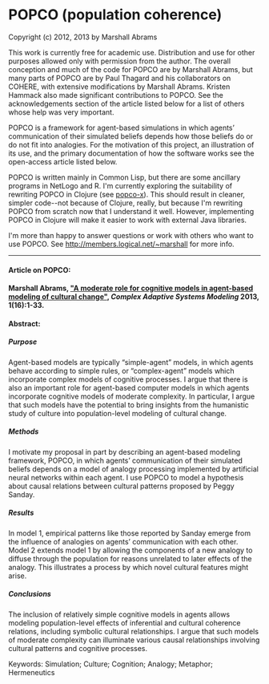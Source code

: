 POPCO (population coherence)
=======

Copyright (c) 2012, 2013 by Marshall Abrams

This work is currently free for academic use.  Distribution and use for
other purposes allowed only with permission from the author.  The
overall conception and much of the code for POPCO are by Marshall
Abrams, but many parts of POPCO are by Paul Thagard and his
collaborators on COHERE, with extensive modifications by Marshall
Abrams.  Kristen Hammack also made significant contributions to POPCO.  See
the acknowledgements section of the article listed below for a list of
others whose help was very important.

POPCO is a framework for agent-based simulations in which agents’
communication of their simulated beliefs depends how those beliefs do or
do not fit into analogies.  For the motivation of this project, an
illustration of its use, and the primary documentation of how the
software works see the open-access article listed below.

POPCO is written mainly in Common Lisp, but there are some ancillary
programs in NetLogo and R.  I'm currently exploring the suitability of
rewriting POPCO in Clojure (see [popco-x](https://github.com/mars0i/popco-x)).  This should result in
cleaner, simpler code--not because of Clojure, really, but because I'm
rewriting POPCO from scratch now that I understand it well.  However,
implementing POPCO in Clojure will make it easier to work with external
Java libraries.

I'm more than happy to answer questions or work with others who want
to use POPCO. See http://members.logical.net/~marshall for more info.

-------

#### Article on POPCO:

#### Marshall Abrams, ["A moderate role for cognitive models in agent-based modeling of cultural change"](http://www.casmodeling.com/content/1/1/16), *Complex Adaptive Systems Modeling* 2013, 1(16):1-33.

#### Abstract:

##### Purpose

Agent-based models are typically “simple-agent” models, in which agents
behave according to simple rules, or “complex-agent” models which
incorporate complex models of cognitive processes. I argue that there is
also an important role for agent-based computer models in which agents
incorporate cognitive models of moderate complexity. In particular, I
argue that such models have the potential to bring insights from the
humanistic study of culture into population-level modeling of cultural
change.

##### Methods

I motivate my proposal in part by describing an agent-based modeling
framework, POPCO, in which agents’ communication of their simulated
beliefs depends on a model of analogy processing implemented by
artificial neural networks within each agent. I use POPCO to model a
hypothesis about causal relations between cultural patterns proposed by
Peggy Sanday.

##### Results

In model 1, empirical patterns like those reported by Sanday emerge from
the influence of analogies on agents’ communication with each other.
Model 2 extends model 1 by allowing the components of a new analogy to
diffuse through the population for reasons unrelated to later effects of
the analogy. This illustrates a process by which novel cultural features
might arise.

##### Conclusions

The inclusion of relatively simple cognitive models in agents allows
modeling population-level effects of inferential and cultural coherence
relations, including symbolic cultural relationships. I argue that such
models of moderate complexity can illuminate various causal
relationships involving cultural patterns and cognitive processes.

Keywords: Simulation; Culture; Cognition; Analogy; Metaphor;
Hermeneutics
